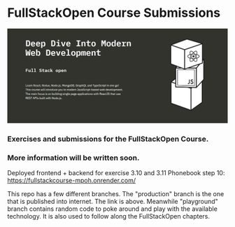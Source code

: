 # FullStackOpen Course Submissions

<img src="./assets/Introduction.jpg">

### Exercises and submissions for the FullStackOpen Course.

### More information will be written soon.

Deployed frontend + backend for exercise 3.10 and 3.11 Phonebook step 10: https://fullstackcourse-mpoh.onrender.com/

This repo has a few different branches. The "production" branch is the one that is published into internet. The link is above. Meanwhile "playground" branch contains random code to poke around and play with the available technology. It is also used to follow along the FullStackOpen chapters.
